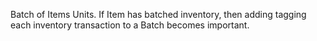 Batch of Items Units. If Item has batched inventory, then adding tagging each inventory transaction to a Batch becomes important.